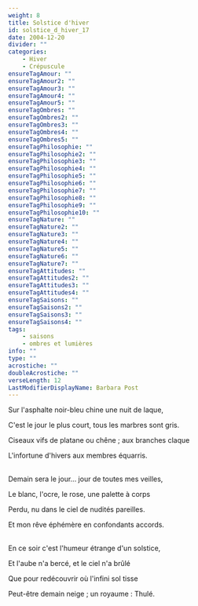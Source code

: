 ```yaml
---
weight: 8
title: Solstice d'hiver
id: solstice_d_hiver_17
date: 2004-12-20
divider: ""
categories:
    - Hiver
    - Crépuscule
ensureTagAmour: ""
ensureTagAmour2: ""
ensureTagAmour3: ""
ensureTagAmour4: ""
ensureTagAmour5: ""
ensureTagOmbres: ""
ensureTagOmbres2: ""
ensureTagOmbres3: ""
ensureTagOmbres4: ""
ensureTagOmbres5: ""
ensureTagPhilosophie: ""
ensureTagPhilosophie2: ""
ensureTagPhilosophie3: ""
ensureTagPhilosophie4: ""
ensureTagPhilosophie5: ""
ensureTagPhilosophie6: ""
ensureTagPhilosophie7: ""
ensureTagPhilosophie8: ""
ensureTagPhilosophie9: ""
ensureTagPhilosophie10: ""
ensureTagNature: ""
ensureTagNature2: ""
ensureTagNature3: ""
ensureTagNature4: ""
ensureTagNature5: ""
ensureTagNature6: ""
ensureTagNature7: ""
ensureTagAttitudes: ""
ensureTagAttitudes2: ""
ensureTagAttitudes3: ""
ensureTagAttitudes4: ""
ensureTagSaisons: ""
ensureTagSaisons2: ""
ensureTagSaisons3: ""
ensureTagSaisons4: ""
tags:
    - saisons
    - ombres et lumières
info: ""
type: ""
acrostiche: ""
doubleAcrostiche: ""
verseLength: 12
LastModifierDisplayName: Barbara Post
---
```

Sur l'asphalte noir-bleu chine une nuit de laque,

C'est le jour le plus court, tous les marbres sont gris.

Ciseaux vifs de platane ou chêne ; aux branches claque

L'infortune d'hivers aux membres équarris.

 \
Demain sera le jour... jour de toutes mes veilles,

Le blanc, l'ocre, le rose, une palette à corps

Perdu, nu dans le ciel de nudités pareilles.

Et mon rêve éphémère en confondants accords.

 \
En ce soir c'est l'humeur étrange d'un solstice,

Et l'aube n'a bercé, et le ciel n'a brûlé

Que pour redécouvrir où l'infini sol tisse

Peut-être demain neige ; un royaume : Thulé.
